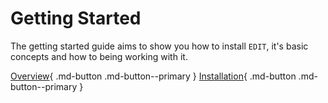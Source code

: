 # Getting Started

The getting started guide aims to show you how to install `EDIT`, it's basic concepts and how to being working with it.

 [Overview](overview/){ .md-button .md-button--primary } [Installation](installation/){ .md-button .md-button--primary }